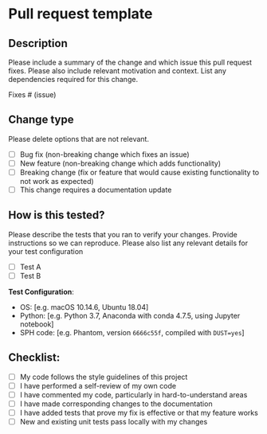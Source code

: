 # Pull request template

## Description

Please include a summary of the change and which issue this pull request fixes. Please also include relevant motivation and context. List any dependencies required for this change.

Fixes # (issue)

## Change type

Please delete options that are not relevant.

+ [ ] Bug fix (non-breaking change which fixes an issue)
+ [ ] New feature (non-breaking change which adds functionality)
+ [ ] Breaking change (fix or feature that would cause existing functionality to not work as expected)
+ [ ] This change requires a documentation update

## How is this tested?

Please describe the tests that you ran to verify your changes. Provide instructions so we can reproduce. Please also list any relevant details for your test configuration

+ [ ] Test A
+ [ ] Test B

**Test Configuration**:

+ OS: [e.g. macOS 10.14.6, Ubuntu 18.04]
+ Python: [e.g. Python 3.7, Anaconda with conda 4.7.5, using Jupyter notebook]
+ SPH code: [e.g. Phantom, version `6666c55f`, compiled with `DUST=yes`]

## Checklist:

+ [ ] My code follows the style guidelines of this project
+ [ ] I have performed a self-review of my own code
+ [ ] I have commented my code, particularly in hard-to-understand areas
+ [ ] I have made corresponding changes to the documentation
+ [ ] I have added tests that prove my fix is effective or that my feature works
+ [ ] New and existing unit tests pass locally with my changes
